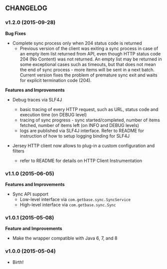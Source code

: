 ## CHANGELOG

### v1.2.0 (2015-09-28)

**Bug Fixes**

* Complete sync process only when 204 status code is returned
    * Previous version of the client was exiting a sync process in case of an empty item list returned from API, even though HTTP status code 204 (No Content) was not returned. An empty list may be returned in some exceptional cases such as timeouts, but that does not mean the end of sync process - more items will be sent in a next batch. Current version fixes the problem of premature sync exit and waits for explicit termination code (204).

**Features and Improvements**

* Debug traces via SLF4J
    * basic tracing of every HTTP request, such as URL, status code and execution time (on DEBUG level)
    * tracing of sync progress - sync started/completed, number of items fetched, number of items left (on INFO and DEBUG levels)
    * logs are published via SLF4J interface. Refer to README for instruction of how to setup logging binding for SLF4J 

* Jersey HTTP client now allows to plug-in a custom configuration and filters
    * refer to README for details on HTTP Client Instrumentation

### v1.1.0 (2015-06-05)

**Features and Improvements**

* Sync API support
  * Low-level interface via `com.getbase.sync.SyncService`
  * High-level interface via `com.getbase.sync.Sync`

### v1.0.1 (2015-05-08)

**Feature and Improvements**

* Make the wrapper compatible with Java 6, 7, and 8

### v1.0.0 (2015-05-04)

* Birth!
